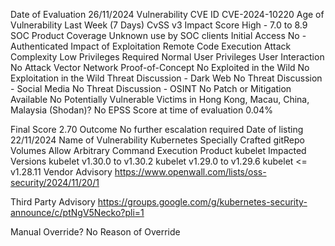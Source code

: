 Date of Evaluation	26/11/2024
Vulnerability CVE ID	CVE-2024-10220
Age of Vulnerability	Last Week (7 Days)
CvSS v3 Impact Score	High - 7.0 to 8.9
SOC Product Coverage	Unknown use by SOC clients
Initial Access	No - Authenticated
Impact of Exploitation	Remote Code Execution
Attack Complexity	Low
Privileges Required	Normal User Privileges
User Interaction	No
Attack Vector	Network
Proof-of-Concept	No
Exploited in the Wild	No Exploitation in the Wild
Threat Discussion - Dark Web	No
Threat Discussion - Social Media	No
Threat Discussion - OSINT	No
Patch or Mitigation Available	No
Potentially Vulnerable Victims in Hong Kong, Macau, China, Malaysia (Shodan)?	No
EPSS Score at time of evaluation	0.04%
	
	
Final Score	2.70
Outcome	No further escalation required
Date of listing	22/11/2024
Name of Vulnerability	Kubernetes Specially Crafted gitRepo Volumes Allow Arbitrary Command Execution
Product 	kubelet
Impacted Versions	kubelet v1.30.0 to v1.30.2
kubelet v1.29.0 to v1.29.6
kubelet <= v1.28.11
Vendor Advisory	https://www.openwall.com/lists/oss-security/2024/11/20/1

Third Party Advisory	https://groups.google.com/g/kubernetes-security-announce/c/ptNgV5Necko?pli=1

	
Manual Override?	No
Reason of Override	 
